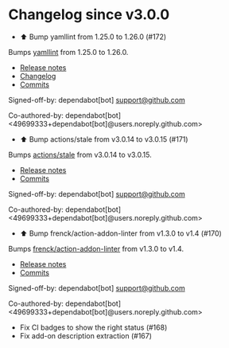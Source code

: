 # Changelog since v3.0.0
- ⬆️ Bump yamllint from 1.25.0 to 1.26.0 (#172)

Bumps [yamllint](https://github.com/adrienverge/yamllint) from 1.25.0 to 1.26.0.
- [Release notes](https://github.com/adrienverge/yamllint/releases)
- [Changelog](https://github.com/adrienverge/yamllint/blob/master/CHANGELOG.rst)
- [Commits](https://github.com/adrienverge/yamllint/compare/v1.25.0...v1.26.0)

Signed-off-by: dependabot[bot] <support@github.com>

Co-authored-by: dependabot[bot] <49699333+dependabot[bot]@users.noreply.github.com> 
- ⬆️ Bump actions/stale from v3.0.14 to v3.0.15 (#171)

Bumps [actions/stale](https://github.com/actions/stale) from v3.0.14 to v3.0.15.
- [Release notes](https://github.com/actions/stale/releases)
- [Commits](https://github.com/actions/stale/compare/v3.0.14...86561461b92875de77a8b2d2e75f004c826e8f45)

Signed-off-by: dependabot[bot] <support@github.com>

Co-authored-by: dependabot[bot] <49699333+dependabot[bot]@users.noreply.github.com> 
- ⬆️ Bump frenck/action-addon-linter from v1.3.0 to v1.4 (#170)

Bumps [frenck/action-addon-linter](https://github.com/frenck/action-addon-linter) from v1.3.0 to v1.4.
- [Release notes](https://github.com/frenck/action-addon-linter/releases)
- [Commits](https://github.com/frenck/action-addon-linter/compare/v1.3.0...c82c5e9ca0ce5fc9b15756f1c0e39531b95d11b0)

Signed-off-by: dependabot[bot] <support@github.com>

Co-authored-by: dependabot[bot] <49699333+dependabot[bot]@users.noreply.github.com> 
- Fix CI badges to show the right status (#168) 
- Fix add-on description extraction (#167) 
